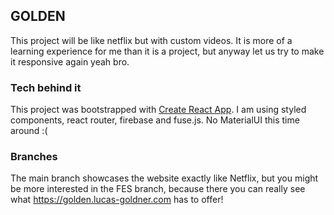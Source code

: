 ## GOLDEN
This project will be like netflix but with custom videos. It is more of a learning experience for me than it is a project,
but anyway let us try to make it responsive again yeah bro.

### Tech behind it

This project was bootstrapped with [Create React App](https://github.com/facebook/create-react-app).
I am using styled components, react router, firebase and fuse.js.
No MaterialUI this time around :(

### Branches
The main branch showcases the website exactly like Netflix, but you might be more interested in the FES branch, because
there you can really see what https://golden.lucas-goldner.com has to offer!
